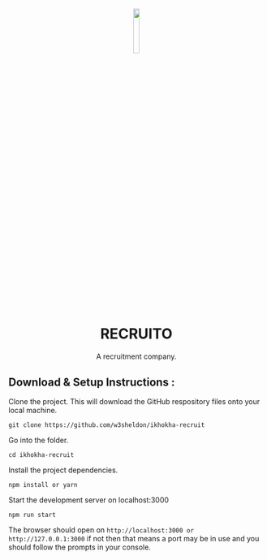 #

<p align="center">
  <img src="./src/images/rec-logo.svg" width="15%">
  <h1 align="center">
    RECRUITO
  </h1>
<p align="center">A recruitment company.</p>
</p>

## Download & Setup Instructions :

Clone the project. This will download the GitHub respository files onto your local machine.
```Shell
git clone https://github.com/w3sheldon/ikhokha-recruit
```

Go into the folder.
```Shell
cd ikhokha-recruit
```

Install the project dependencies.
```Shell
npm install or yarn
```

Start the development server on localhost:3000

```Shell
npm run start
```
The browser should open on  `http://localhost:3000 or http://127.0.0.1:3000`  if not then that means a port may be in use and you should follow the prompts in your console.